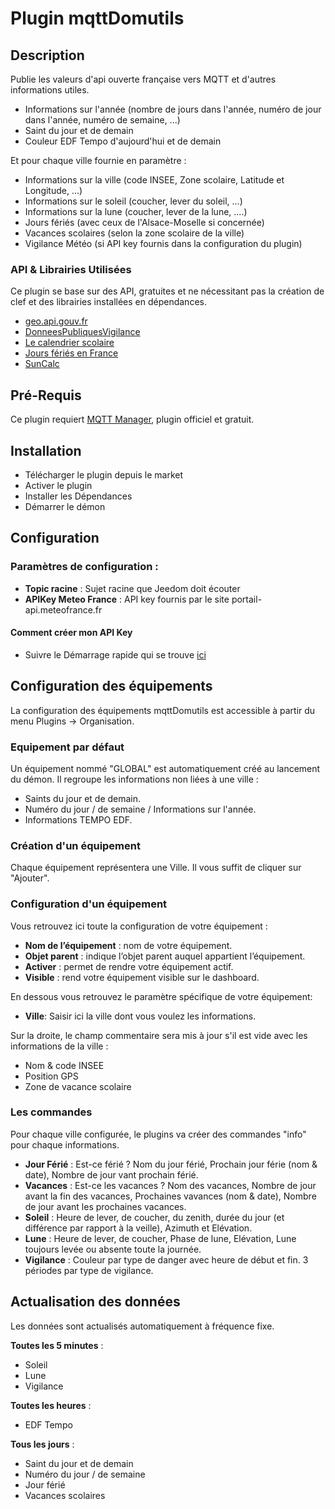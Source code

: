 # Plugin mqttDomutils

## Description

Publie les valeurs d'api ouverte française vers MQTT et d'autres informations utiles.

- Informations sur l'année (nombre de jours dans l'année, numéro de jour dans l'année, numéro de semaine, ...)
- Saint du jour et de demain
- Couleur EDF Tempo d'aujourd'hui et de demain

Et pour chaque ville fournie en paramètre :

- Informations sur la ville (code INSEE, Zone scolaire, Latitude et Longitude, ...)
- Informations sur le soleil (coucher, lever du soleil, ...)
- Informations sur la lune (coucher, lever de la lune, ....)
- Jours fériés (avec ceux de l'Alsace-Moselle si concernée)
- Vacances scolaires (selon la zone scolaire de la ville)
- Vigilance Météo (si API key fournis dans la configuration du plugin)

### API & Librairies Utilisées

Ce plugin se base sur des API, gratuites et ne nécessitant pas la création de clef et des librairies installées en dépendances.

- [geo.api.gouv.fr](https://geo.api.gouv.fr/)
- [DonneesPubliquesVigilance](https://portail-api.meteofrance.fr/web)
- [Le calendrier scolaire](https://data.education.gouv.fr/explore/dataset/fr-en-calendrier-scolaire/information/)
- [Jours fériés en France](https://calendrier.api.gouv.fr/jours-feries/)
- [SunCalc](https://github.com/mourner/suncalc)

## Pré-Requis

Ce plugin requiert [MQTT Manager](https://market.jeedom.com/index.php?v=d&p=market_display&id=4213), plugin officiel et gratuit.

## Installation 

- Télécharger le plugin depuis le market
- Activer le plugin
- Installer les Dépendances
- Démarrer le démon

## Configuration

### Paramètres de configuration :
- **Topic racine** : Sujet racine que Jeedom doit écouter
- **APIKey Meteo France** : API key fournis par le site portail-api.meteofrance.fr

#### Comment créer mon API Key

- Suivre le Démarrage rapide qui se trouve [ici](https://portail-api.meteofrance.fr/web/fr/faq) 

## Configuration des équipements

La configuration des équipements mqttDomutils est accessible à partir du menu Plugins → Organisation.

### Equipement par défaut

Un équipement nommé "GLOBAL" est automatiquement créé au lancement du démon. Il regroupe les informations
non liées à une ville :

- Saints du jour et de demain.
- Numéro du jour / de semaine / Informations sur l'année.
- Informations TEMPO EDF.

### Création d'un équipement

Chaque équipement représentera une Ville. Il vous suffit de cliquer sur "Ajouter".

### Configuration d'un équipement

Vous retrouvez ici toute la configuration de votre équipement :

- **Nom de l’équipement** : nom de votre équipement.
- **Objet parent** : indique l’objet parent auquel appartient l’équipement.
- **Activer** : permet de rendre votre équipement actif.
- **Visible** : rend votre équipement visible sur le dashboard.

En dessous vous retrouvez le paramètre spécifique de votre équipement:

- **Ville**: Saisir ici la ville dont vous voulez les informations.

Sur la droite, le champ commentaire sera mis à jour s'il est vide avec les informations de la ville :

- Nom & code INSEE
- Position GPS
- Zone de vacance scolaire

### Les commandes

Pour chaque ville configurée, le plugins va créer des commandes "info" pour chaque informations.

- **Jour Férié** : Est-ce férié ? Nom du jour férié, Prochain jour férie (nom & date), Nombre de jour vant prochain férié.
- **Vacances** : Est-ce les vacances ? Nom des vacances, Nombre de jour avant la fin des vacances, Prochaines vavances (nom & date), Nombre de jour avant les prochaines vacances.
- **Soleil** : Heure de lever, de coucher, du zenith, durée du jour (et différence par rapport à la veille), Azimuth et Elévation.
- **Lune** : Heure de lever, de coucher, Phase de lune, Elévation, Lune toujours levée ou absente toute la journée.
- **Vigilance** : Couleur par type de danger avec heure de début et fin. 3 périodes par type de vigilance.

## Actualisation des données

Les données sont actualisés automatiquement à fréquence fixe.

**Toutes les 5 minutes** :
- Soleil
- Lune
- Vigilance

**Toutes les heures** :
- EDF Tempo

**Tous les jours** :
- Saint du jour et de demain
- Numéro du jour / de semaine
- Jour férié
- Vacances scolaires

